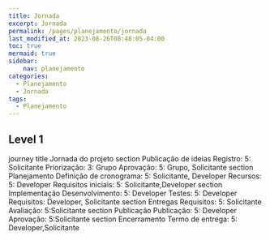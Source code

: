 ```yaml
---
title: Jornada
excerpt: Jornada
permalink: /pages/planejamento/jornada
last_modified_at: 2023-08-26T08:48:05-04:00
toc: true
mermaid: true
sidebar:
    nav: planejamento
categories:
  - Planejamento
  - Jornada
tags:
  - Planejamento
---
```


## Level 1

<div class="mermaid">
journey
    title Jornada do projeto
    section Publicação de ideias
      Registro: 5: Solicitante
      Priorização: 3: Grupo
      Aprovação: 5: Grupo, Solicitante
    section Planejamento
      Definição de cronograma: 5: Solicitante, Developer
      Recursos: 5: Developer
      Requisitos iniciais: 5: Solicitante,Developer
    section Implementação
      Desenvolvimento: 5: Developer
      Testes: 5: Developer
      Requisitos: Developer, Solicitante
    section Entregas
      Requisitos: 5: Solicitante
      Avaliação: 5:Solicitante
    section Publicação
      Publicação: 5: Developer
      Aprovação: 5:Solicitante
    section Encerramento
      Termo de entrega: 5: Developer,Solicitante
</div>